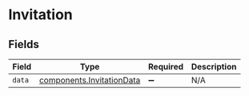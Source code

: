 # Invitation


## Fields

| Field                                                                         | Type                                                                          | Required                                                                      | Description                                                                   |
| ----------------------------------------------------------------------------- | ----------------------------------------------------------------------------- | ----------------------------------------------------------------------------- | ----------------------------------------------------------------------------- |
| `data`                                                                        | [components.InvitationData](../../../sdk/models/components/invitationdata.md) | :heavy_minus_sign:                                                            | N/A                                                                           |